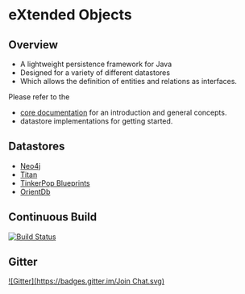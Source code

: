 # eXtended Objects

## Overview

* A lightweight persistence framework for Java
* Designed for a variety of different datastores
* Which allows the definition of entities and relations as interfaces.

Please refer to the
* [core documentation](http://buschmais.github.io/extended-objects/doc/0.8.0/doc/) for an introduction and general concepts.
* datastore implementations for getting started.

## Datastores

* [Neo4j](http://buschmais.github.io/extended-objects/doc/0.8.0/neo4j/)
* [Titan](https://github.com/PureSolTechnologies/extended-objects-titan)
* [TinkerPop Blueprints](https://github.com/BluWings/xo-tinkerpop-blueprints)
* [OrientDb](https://github.com/BluWings/xo-orientdb)

## Continuous Build
[![Build Status](https://travis-ci.org/buschmais/extended-objects.png)](https://travis-ci.org/buschmais/extended-objects)

## Gitter
[![Gitter](https://badges.gitter.im/Join Chat.svg)](https://gitter.im/buschmais/extended-objects?utm_source=badge&utm_medium=badge&utm_campaign=pr-badge&utm_content=badge)
